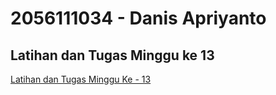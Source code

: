 # 2056111034 - Danis Apriyanto

## Latihan dan Tugas Minggu ke 13

[Latihan dan Tugas Minggu Ke - 13](https://github.com/danisapriyanto/tekn-cloud-computing/blob/master/minggu-13/tugas-latihan.md)